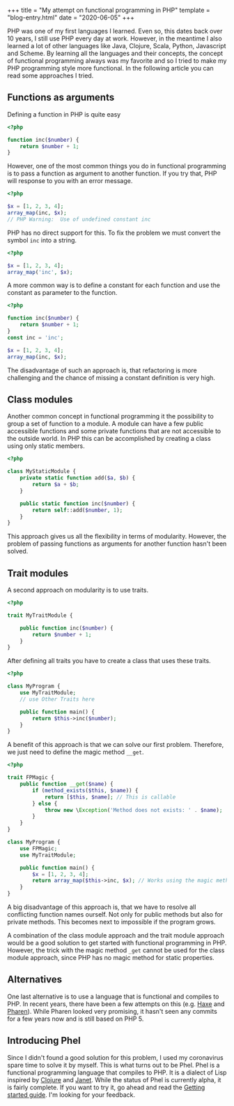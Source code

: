 +++
title = "My attempt on functional programming in PHP"
template = "blog-entry.html"
date = "2020-06-05"
+++

PHP was one of my first languages I learned. Even so, this dates back over 10 years, I still use PHP every day at work. However, in the meantime I also learned a lot of other languages like Java, Clojure, Scala, Python, Javascript and Scheme. By learning all the languages and their concepts, the concept of functional programming always was my favorite and so I tried to make my PHP programming style more functional. In the following article you can read some approaches I tried.

## Functions as arguments

Defining a function in PHP is quite easy

```php
<?php

function inc($number) {
    return $number + 1;
}
```

However, one of the most common things you do in functional programming is to pass a function as argument to another function. If you try that, PHP will response to you with an error message.

```php
<?php

$x = [1, 2, 3, 4];
array_map(inc, $x);
// PHP Warning:  Use of undefined constant inc
```

PHP has no direct support for this. To fix the problem we must convert the symbol `inc` into a string.

```php
<?php

$x = [1, 2, 3, 4];
array_map('inc', $x);
```

A more common way is to define a constant for each function and use the constant as parameter to the function.

```php
<?php

function inc($number) {
    return $number + 1;
}
const inc = 'inc';

$x = [1, 2, 3, 4];
array_map(inc, $x);
```

The disadvantage of such an approach is, that refactoring is more challenging and the chance of missing a constant definition is very high.

## Class modules

Another common concept in functional programming it the possibility to group a set of function to a module. A module can have a few public accessible functions and some private functions that are not accessible to the outside world. In PHP this can be accomplished by creating a class using only static members.

```php
<?php

class MyStaticModule {
    private static function add($a, $b) {
        return $a + $b;
    }

    public static function inc($number) {
        return self::add($number, 1);
    }
}
```

This approach gives us all the flexibility in terms of modularity. However, the problem of passing functions as arguments for another function hasn't been solved.

## Trait modules

A second approach on modularity is to use traits.

```php
<?php

trait MyTraitModule {

    public function inc($number) {
        return $number + 1;
    }
}
```

After defining all traits you have to create a class that uses these traits.

```php
<?php

class MyProgram {
    use MyTraitModule;
    // use Other Traits here

    public function main() {
        return $this->inc($number);
    }
}
```

A benefit of this approach is that we can solve our first problem. Therefore, we just need to define the magic method `__get`.

```php
<?php

trait FPMagic {
    public function __get($name) {
        if (method_exists($this, $name)) {
            return [$this, $name]; // This is callable
        } else {
            throw new \Exception('Method does not exists: ' . $name);
        }
    }
}

class MyProgram {
    use FPMagic;
    use MyTraitModule;

    public function main() {
        $x = [1, 2, 3, 4];
        return array_map($this->inc, $x); // Works using the magic method __get
    }
}
```

A big disadvantage of this approach is, that we have to resolve all conflicting function names ourself. Not only for public methods but also for private methods. This becomes next to impossible if the program grows.

A combination of the class module approach and the trait module approach would be a good solution to get started with functional programming in PHP. However, the trick with the magic method `_get` cannot be used for the class module approach, since PHP has no magic method for static properties.

## Alternatives

One last alternative is to use a language that is functional and compiles to PHP. In recent years, there have been a few attempts on this (e.g. [Haxe](https://haxe.org/) and [Pharen](http://www.pharen.org/)). While Pharen looked very promising, it hasn't seen any commits for a few years now and is still based on PHP 5.

## Introducing Phel

Since I didn't found a good solution for this problem, I used my coronavirus spare time to solve it by myself. This is what turns out to be Phel. Phel is a functional programming language that compiles to PHP. It is a dialect of Lisp inspired by [Clojure](https://clojure.org/) and [Janet](https://janet-lang.org/). While the status of Phel is currently alpha, it is fairly complete. If you want to try it, go ahead and read the [Getting started guide](/documentation/getting-started/). I'm looking for your feedback.
